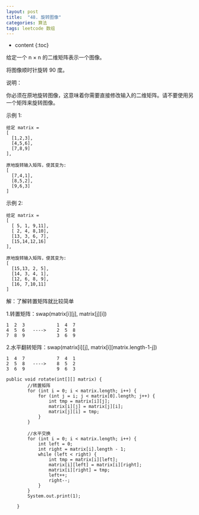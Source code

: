 ```yaml
---
layout: post
title:  "48. 旋转图像"
categories: 算法
tags: leetcode 数组
---
```


* content
{:toc}



给定一个 n × n 的二维矩阵表示一个图像。

将图像顺时针旋转 90 度。

说明：

你必须在原地旋转图像，这意味着你需要直接修改输入的二维矩阵。请不要使用另一个矩阵来旋转图像。

<!--more-->

示例 1:

```
给定 matrix = 
[
  [1,2,3],
  [4,5,6],
  [7,8,9]
],

原地旋转输入矩阵，使其变为:
[
  [7,4,1],
  [8,5,2],
  [9,6,3]
]
```

示例 2:

```
给定 matrix =
[
  [ 5, 1, 9,11],
  [ 2, 4, 8,10],
  [13, 3, 6, 7],
  [15,14,12,16]
], 

原地旋转输入矩阵，使其变为:
[
  [15,13, 2, 5],
  [14, 3, 4, 1],
  [12, 6, 8, 9],
  [16, 7,10,11]
]
```
解：了解转置矩阵就比较简单

1.转置矩阵：swap(matrix[i][j], matrix[j][i])

```
1  2  3            1  4  7
4  5  6   ---->    2  5  8
7  8  9            3  6  9
```

2.水平翻转矩阵：swap(matrix[i][j], matrix[i][matrix.length-1-j])


```
1  4  7            7  4  1
2  5  8   ---->    8  5  2
3  6  9            9  6  3
```

```
public void rotate(int[][] matrix) {
        //转置矩阵
        for (int i = 0; i < matrix.length; i++) {
            for (int j = i; j < matrix[0].length; j++) {
                int tmp = matrix[i][j];
                matrix[i][j] = matrix[j][i];
                matrix[j][i] = tmp;
            }
        }

        //水平交换
        for (int i = 0; i < matrix.length; i++) {
            int left = 0;
            int right = matrix[i].length - 1;
            while (left < right) {
                int tmp = matrix[i][left];
                matrix[i][left] = matrix[i][right];
                matrix[i][right] = tmp;
                left++;
                right--;
            }
        }
        System.out.print(1);

    }
```






